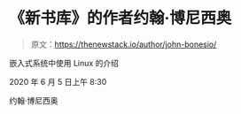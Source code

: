 # 《新书库》的作者约翰·博尼西奥

> 原文：<https://thenewstack.io/author/john-bonesio/>

嵌入式系统中使用 Linux 的介绍

2020 年 6 月 5 日上午 8:30

约翰·博尼西奥